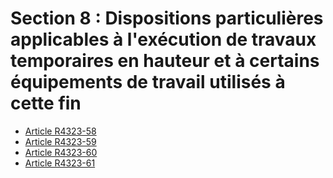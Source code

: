 #  Section 8 :  Dispositions particulières applicables à l'exécution de travaux temporaires en hauteur et à certains équipements de travail utilisés à cette fin

* [Article R4323-58](./LEGIARTI000018531397.md)
* [Article R4323-59](./LEGIARTI000018531395.md)
* [Article R4323-60](./LEGIARTI000018531393.md)
* [Article R4323-61](./LEGIARTI000018531391.md)
